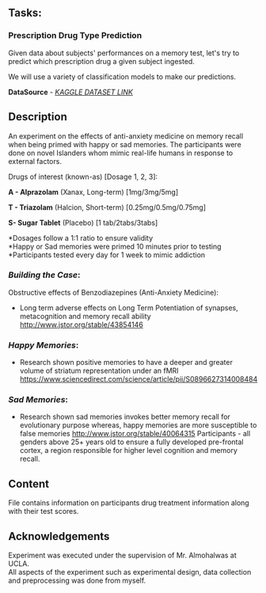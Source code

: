 ## __Tasks__:
### Prescription Drug Type Prediction

Given data about subjects' performances on a memory test, let's try to predict which prescription drug a given subject ingested.

We will use a variety of classification models to make our predictions.

__DataSource__ -  _[KAGGLE DATASET LINK](https://www.kaggle.com/steveahn/memory-test-on-drugged-islanders-data)_

## __Description__

An experiment on the effects of anti-anxiety medicine on memory recall when being primed with happy or sad memories. The participants were done on novel Islanders whom mimic real-life humans in response to external factors.

Drugs of interest (known-as) [Dosage 1, 2, 3]:

__A - Alprazolam__ (Xanax, Long-term) [1mg/3mg/5mg]

__T - Triazolam__ (Halcion, Short-term) [0.25mg/0.5mg/0.75mg]

__S- Sugar Tablet__ (Placebo) [1 tab/2tabs/3tabs]

*Dosages follow a 1:1 ratio to ensure validity<br>
*Happy or Sad memories were primed 10 minutes prior to testing<br>
*Participants tested every day for 1 week to mimic addiction<br>

### _Building the Case_:
Obstructive effects of Benzodiazepines (Anti-Anxiety Medicine):

- Long term adverse effects on Long Term Potentiation of synapses, metacognition and memory recall ability
http://www.jstor.org/stable/43854146
### _Happy Memories_:

- Research shown positive memories to have a deeper and greater volume of striatum representation under an fMRI
https://www.sciencedirect.com/science/article/pii/S0896627314008484
### _Sad Memories_:

- Research shown sad memories invokes better memory recall for evolutionary purpose whereas, happy memories are more susceptible to false memories
http://www.jstor.org/stable/40064315
Participants - all genders above 25+ years old to ensure a fully developed pre-frontal cortex, a region responsible for higher level cognition and memory recall.

## Content
File contains information on participants drug treatment information along with their test scores.

## Acknowledgements
Experiment was executed under the supervision of Mr. Almohalwas at UCLA.<br>
All aspects of the experiment such as experimental design, data collection and preprocessing was done from myself.
